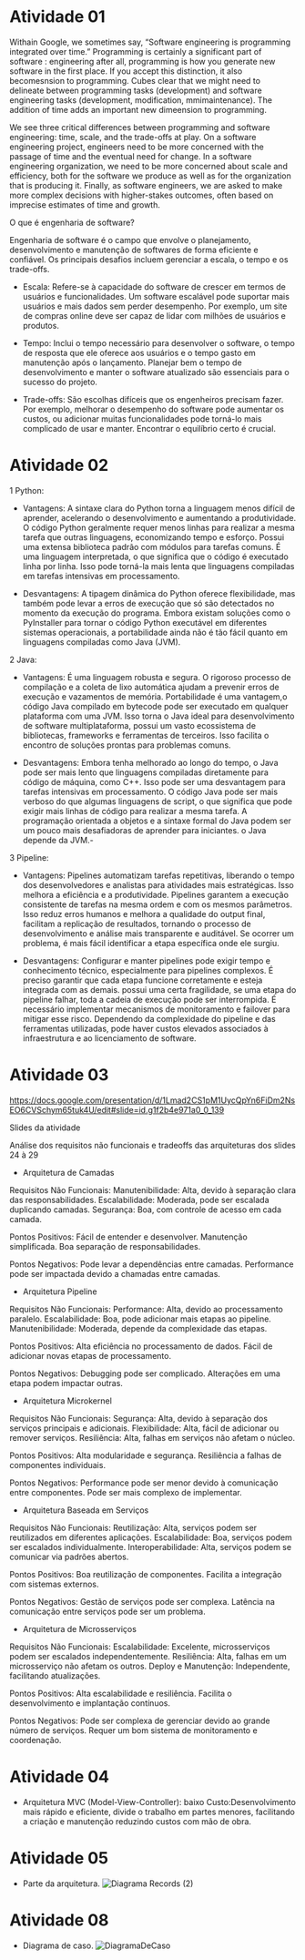# Atividade 01

Withain Google, we sometimes say, “Software engineering is programming integrated over time.” Programming is certainly a significant part of software : engineering after all, programming is how you generate new software in the first place. If you accept this distinction, it also becomesnsion to programming. Cubes clear that we might need to delineate between programming tasks (development) and software engineering tasks (development, modification, mmimaintenance). The addition of time adds an important new dimeension to programming.



We see three critical differences between programming and software engineering: time, scale, and the trade-offs at play. On a software engineering project, engineers need to be more concerned with the passage of time and the eventual need for change. In a software engineering organization, we need to be more concerned about scale and efficiency, both for the software we produce as well as for the organization that is producing it. Finally, as software engineers, we are asked to make more complex decisions with higher-stakes outcomes, often based on imprecise estimates of time and growth.


O que é engenharia de software?

 Engenharia de software é o campo que envolve o planejamento, desenvolvimento e manutenção de softwares de forma eficiente e confiável. Os principais desafios incluem gerenciar a escala, o tempo e os trade-offs.

- Escala: Refere-se à capacidade do software de crescer em termos de usuários e funcionalidades. Um software escalável pode suportar mais usuários e mais dados sem perder desempenho. Por exemplo, um site de compras online deve ser capaz de lidar com milhões de usuários e produtos.

- Tempo: Inclui o tempo necessário para desenvolver o software, o tempo de resposta que ele oferece aos usuários e o tempo gasto em manutenção após o lançamento. Planejar bem o tempo de desenvolvimento e manter o software atualizado são essenciais para o sucesso do projeto.

- Trade-offs: São escolhas difíceis que os engenheiros precisam fazer. Por exemplo, melhorar o desempenho do software pode aumentar os custos, ou adicionar muitas funcionalidades pode torná-lo mais complicado de usar e manter. Encontrar o equilíbrio certo é crucial.




# Atividade 02

1 Python:
- Vantagens: A sintaxe clara do Python torna a linguagem menos difícil de aprender, acelerando o desenvolvimento e aumentando a produtividade. O código Python geralmente requer menos linhas para realizar a mesma tarefa que outras linguagens, economizando tempo e esforço. Possui uma extensa biblioteca padrão com módulos para tarefas comuns. É uma linguagem interpretada, o que significa que o código é executado linha por linha. Isso pode torná-la mais lenta que linguagens compiladas em tarefas intensivas em processamento.

- Desvantagens: A tipagem dinâmica do Python oferece flexibilidade, mas também pode levar a erros de execução que só são detectados no momento da execução do programa.
Embora existam soluções como o PyInstaller para tornar o código Python executável em diferentes sistemas operacionais, a portabilidade ainda não é tão fácil quanto em linguagens compiladas como Java (JVM).

2 Java:
- Vantagens: É uma linguagem robusta e segura. O rigoroso processo de compilação e a coleta de lixo automática ajudam a prevenir erros de execução e vazamentos de memória. Portabilidade é uma vantagem,o código Java compilado em bytecode pode ser executado em qualquer plataforma com uma JVM. Isso torna o Java ideal para desenvolvimento de software multiplataforma, possui um vasto ecossistema de bibliotecas, frameworks e ferramentas de terceiros. Isso facilita o encontro de soluções prontas para problemas comuns.

- Desvantagens: Embora tenha melhorado ao longo do tempo, o Java pode ser mais lento que linguagens compiladas diretamente para código de máquina, como C++. Isso pode ser uma desvantagem para tarefas intensivas em processamento. O código Java pode ser mais verboso do que algumas linguagens de script, o que significa que pode exigir mais linhas de código para realizar a mesma tarefa.  A programação orientada a objetos e a sintaxe formal do Java podem ser um pouco mais desafiadoras de aprender para iniciantes. o Java depende da JVM.-  

3 Pipeline:
- Vantagens: Pipelines automatizam tarefas repetitivas, liberando o tempo dos desenvolvedores e analistas para atividades mais estratégicas. Isso melhora a eficiência e a produtividade. Pipelines garantem a execução consistente de tarefas na mesma ordem e com os mesmos parâmetros. Isso reduz erros humanos e melhora a qualidade do output final, facilitam a replicação de resultados, tornando o processo de desenvolvimento e análise mais transparente e auditável. Se ocorrer um problema, é mais fácil identificar a etapa específica onde ele surgiu.

- Desvantagens: Configurar e manter pipelines pode exigir tempo e conhecimento técnico, especialmente para pipelines complexos. É preciso garantir que cada etapa funcione corretamente e esteja integrada com as demais. possui uma certa fragilidade, se uma etapa do pipeline falhar, toda a cadeia de execução pode ser interrompida. É necessário implementar mecanismos de monitoramento e failover para mitigar esse risco. Dependendo da complexidade do pipeline e das ferramentas utilizadas, pode haver custos elevados associados à infraestrutura e ao licenciamento de software.
  

# Atividade 03

https://docs.google.com/presentation/d/1Lmad2CS1pM1UycQpYn6FiDm2NsEO6CVSchym65tuk4U/edit#slide=id.g1f2b4e971a0_0_139

Slides da atividade 

Análise dos requisitos não funcionais e tradeoffs das arquiteturas dos slides 24 à 29


- Arquitetura de Camadas
 
Requisitos Não Funcionais:
Manutenibilidade: Alta, devido à separação clara das responsabilidades.
Escalabilidade: Moderada, pode ser escalada duplicando camadas.
Segurança: Boa, com controle de acesso em cada camada.

Pontos Positivos:
Fácil de entender e desenvolver.
Manutenção simplificada.
Boa separação de responsabilidades.

Pontos Negativos:
Pode levar a dependências entre camadas.
Performance pode ser impactada devido a chamadas entre camadas.


- Arquitetura Pipeline

Requisitos Não Funcionais:
Performance: Alta, devido ao processamento paralelo.
Escalabilidade: Boa, pode adicionar mais etapas ao pipeline.
Manutenibilidade: Moderada, depende da complexidade das etapas.

Pontos Positivos:
Alta eficiência no processamento de dados.
Fácil de adicionar novas etapas de processamento.

Pontos Negativos:
Debugging pode ser complicado.
Alterações em uma etapa podem impactar outras.


- Arquitetura Microkernel

Requisitos Não Funcionais:
Segurança: Alta, devido à separação dos serviços principais e adicionais.
Flexibilidade: Alta, fácil de adicionar ou remover serviços.
Resiliência: Alta, falhas em serviços não afetam o núcleo.

Pontos Positivos:
Alta modularidade e segurança.
Resiliência a falhas de componentes individuais.

Pontos Negativos:
Performance pode ser menor devido à comunicação entre componentes.
Pode ser mais complexo de implementar.


- Arquitetura Baseada em Serviços

Requisitos Não Funcionais:
Reutilização: Alta, serviços podem ser reutilizados em diferentes aplicações.
Escalabilidade: Boa, serviços podem ser escalados individualmente.
Interoperabilidade: Alta, serviços podem se comunicar via padrões abertos.

Pontos Positivos:
Boa reutilização de componentes.
Facilita a integração com sistemas externos.

Pontos Negativos:
Gestão de serviços pode ser complexa.
Latência na comunicação entre serviços pode ser um problema.


- Arquitetura de Microsserviços

Requisitos Não Funcionais:
Escalabilidade: Excelente, microsserviços podem ser escalados independentemente.
Resiliência: Alta, falhas em um microsserviço não afetam os outros.
Deploy e Manutenção: Independente, facilitando atualizações.

Pontos Positivos:
Alta escalabilidade e resiliência.
Facilita o desenvolvimento e implantação contínuos.

Pontos Negativos:
Pode ser complexa de gerenciar devido ao grande número de serviços.
Requer um bom sistema de monitoramento e coordenação.




# Atividade 04

- Arquitetura MVC (Model-View-Controller): baixo Custo:Desenvolvimento mais rápido e eficiente,
divide o trabalho em partes menores, facilitando a criação e manutenção reduzindo custos com mão de obra.



# Atividade 05

- Parte da arquitetura.
  ![Diagrama Records (2)](https://github.com/Rennerson13/bertoti/assets/143669686/c9bcdac1-0381-4bae-8c2c-d73e8ef2ef62)


# Atividade 08

- Diagrama de caso.
![DiagramaDeCaso](https://github.com/Rennerson13/bertoti/assets/143669686/8c047acb-de6e-4147-9af5-41ef643f3080)






